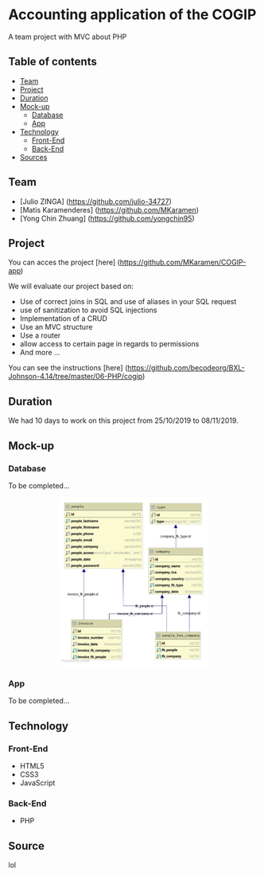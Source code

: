 # Accounting application of the COGIP
A team project with MVC about PHP

## Table of contents
* [Team](#Team)
* [Project](#Project)
* [Duration](#Duration)
* [Mock-up](#Mock-up)
  * [Database](#Database)
  * [App](#App)
* [Technology](#Technology)
  * [Front-End](#Front-End)
  * [Back-End](#Back-End)
* [Sources](#Sources)


## Team

- [Julio ZINGA] (https://github.com/julio-34727)
- [Matis Karamenderes] (https://github.com/MKaramen)
- [Yong Chin Zhuang] (https://github.com/yongchin95)


## Project
You can acces the project [here] (https://github.com/MKaramen/COGIP-app)

We will evaluate our project based on:

* Use of correct joins in SQL and use of aliases in your SQL request
* use of sanitization to avoid SQL injections
* Implementation of a CRUD
* Use an MVC structure
* Use a router
* allow access to certain page in regards to permissions
* And more ...

You can see the instructions [here] (https://github.com/becodeorg/BXL-Johnson-4.14/tree/master/06-PHP/cogip)

## Duration
We had 10 days to work on this project from 25/10/2019 to 08/11/2019.

## Mock-up

### Database
To be completed...

<p align="center">
  <img src="./public/assets/img/cogip_schema.jpg" alt="Cogip shcema database" width="60%" />
</p>

### App
To be completed...

## Technology

### Front-End

* HTML5
* CSS3
* JavaScript

### Back-End

* PHP

## Source 
lol

